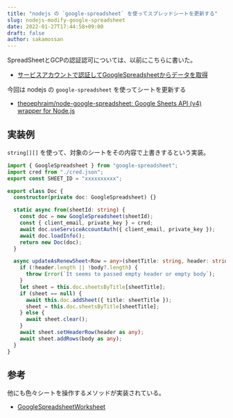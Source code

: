 ```yaml
---
title: "nodejs の `google-spreadsheet` を使ってスプレッドシートを更新する"
slug: nodejs-modify-google-spreadsheet
date: 2022-01-27T17:44:58+09:00
draft: false
author: sakamossan
---
```


SpreadSheetとGCPの認証認可については、以前にこちらに書いた。

- [サービスアカウントで認証してGoogleSpreadsheetからデータを取得](https://blog.n-t.jp/tech/spreadsheet-via-service-account/)

今回は nodejs の `google-spreadsheet` を使ってシートを更新する

- [theoephraim/node-google-spreadsheet: Google Sheets API (v4) wrapper for Node.js](https://github.com/theoephraim/node-google-spreadsheet)


## 実装例

`string[][]` を使って、対象のシートをその内容で上書きするという実装。


```ts
import { GoogleSpreadsheet } from "google-spreadsheet";
import cred from "./cred.json";
export const SHEET_ID = "xxxxxxxxxx";

export class Doc {
  constructor(private doc: GoogleSpreadsheet) {}

  static async from(sheetId: string) {
    const doc = new GoogleSpreadsheet(sheetId);
    const { client_email, private_key } = cred;
    await doc.useServiceAccountAuth({ client_email, private_key });
    await doc.loadInfo();
    return new Doc(doc);
  }

  async updateAsRenewSheet<Row = any>(sheetTitle: string, header: string[], body: Row[]) {
    if (!header.length || !body?.length) {
      throw Error(`It seems to passed empty header or empty body`);
    }
    let sheet = this.doc.sheetsByTitle[sheetTitle];
    if (sheet == null) {
      await this.doc.addSheet({ title: sheetTitle });
      sheet = this.doc.sheetsByTitle[sheetTitle];
    } else {
      await sheet.clear();
    }
    await sheet.setHeaderRow(header as any);
    await sheet.addRows(body as any);
  }
}
```

## 参考

他にも色々シートを操作するメソッドが実装されている。

- [GoogleSpreadsheetWorksheet](https://theoephraim.github.io/node-google-spreadsheet/#/classes/google-spreadsheet-worksheet)
